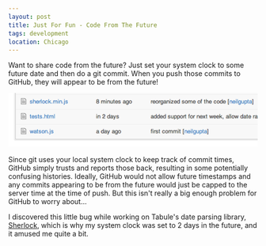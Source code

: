 ```yaml
---
layout: post
title: Just For Fun - Code From The Future
tags: development
location: Chicago
---
```


Want to share code from the future? Just set your system clock to some future date and then do a git commit. When you push those commits to GitHub, they will appear to be from the future!

![GitHub screenshot](/post_files/githubIn2Days.png)

Since git uses your local system clock to keep track of commit times, GitHub simply trusts and reports those back, resulting in some potentially confusing histories. Ideally, GitHub would not allow future timestamps and any commits appearing to be from the future would just be capped to the server time at the time of push. But this isn't really a big enough problem for GitHub to worry about...

I discovered this little bug while working on Tabule's date parsing library, [Sherlock](https://github.com/Tabule/Sherlock/), which is why my system clock was set to 2 days in the future, and it amused me quite a bit.